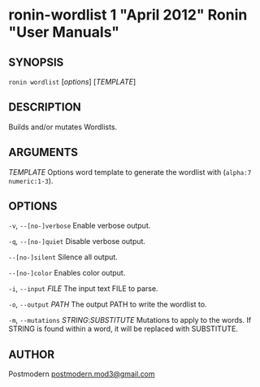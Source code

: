 # ronin-wordlist 1 "April 2012" Ronin "User Manuals"

## SYNOPSIS

`ronin wordlist` [*options*] [*TEMPLATE*]

## DESCRIPTION

Builds and/or mutates Wordlists.

## ARGUMENTS

*TEMPLATE*
  Options word template to generate the wordlist with (`alpha:7 numeric:1-3`).

## OPTIONS

`-v`, `--[no-]verbose`
  Enable verbose output.

`-q`, `--[no-]quiet`
  Disable verbose output.

`--[no-]silent`
  Silence all output.

`--[no-]color`
  Enables color output.

`-i`, `--input` *FILE*
  The input text FILE to parse.

`-o`, `--output` *PATH*
  The output PATH to write the wordlist to.

`-m`, `--mutations` *STRING*:*SUBSTITUTE*
  Mutations to apply to the words. If STRING is found within a word, it will be
  replaced with SUBSTITUTE.

## AUTHOR

Postmodern <postmodern.mod3@gmail.com>

